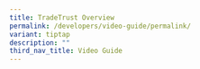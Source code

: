```yaml
---
title: TradeTrust Overview
permalink: /developers/video-guide/permalink/
variant: tiptap
description: ""
third_nav_title: Video Guide
---
```

